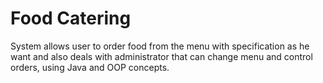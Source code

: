 # Food Catering
System allows user to order food from the menu with specification as he want and also deals with administrator that can change menu and control orders, using Java and OOP concepts.

